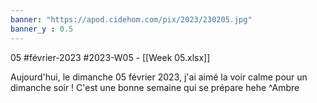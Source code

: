 ```yaml
---
banner: "https://apod.cidehom.com/pix/2023/230205.jpg"
banner_y : 0.5
---
```

05 #février-2023 #2023-W05 - [[Week 05.xlsx]]


Aujourd'hui, le dimanche 05 février 2023, j'ai aimé la voir calme pour un dimanche soir ! C'est une bonne semaine qui se prépare hehe  ^Ambre